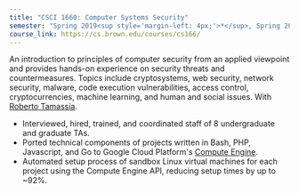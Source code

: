 ```yaml
---
title: "CSCI 1660: Computer Systems Security"
semester: "Spring 2019<sup style='margin-left: 4px;'>*</sup>, Spring 2020<sup style='margin-left: 4px;'>*</sup>"
course_link: https://cs.brown.edu/courses/cs166/
---
```


An introduction to principles of computer security from an applied viewpoint and provides hands-on experience on security threats and countermeasures. Topics include cryptosystems, web security, network security, malware, code execution vulnerabilities, access control, cryptocurrencies, machine learning, and human and social issues. With [Roberto Tamassia](http://cs.brown.edu/people/rtamassi/).

* Interviewed, hired, trained, and coordinated staff of 8 undergraduate and graduate TAs.
* Ported technical components of projects written in Bash, PHP, Javascript, and Go to Google Cloud Platform's [Compute Engine](https://cloud.google.com/compute/).
* Automated setup process of sandbox Linux virtual machines for each project using the Compute Engine API, reducing setup times by up to ~92%.
